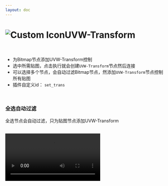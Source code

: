 ```yaml
---
layout: doc
---
```

# <span class="h1-icon"><img src="/img/VR-CustomMenu.webp" alt="Custom Icon"></span>UVW-Transform


<br/>

- 为Bitmap节点添加UVW-Transform控制
- 选中所需贴图，点击执行就会创建`UVW-Transform`节点然后连接
- 可以选择多个节点，会自动过滤Bitmap节点，然添加`UVW-Transform`节点控制所有贴图
- 插件自定义id： `set_trans`

<br/>

### 全选自动过滤

全选节点会自动过滤，只为贴图节点添加UVW-Transform

<br/>

<video controls>
  <source src="/img/vr-autonode_custommenu_set_transform.webm" type="video/webm">
</video>

<br/>
<br/>
<br/>
<br/>
